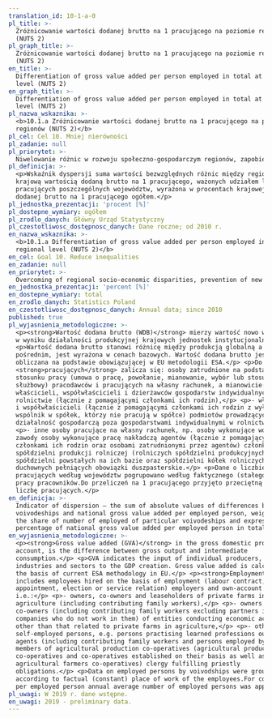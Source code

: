```yaml
---
translation_id: 10-1-a-0
pl_title: >-
  Zróżnicowanie wartości dodanej brutto na 1 pracującego na poziomie regionów
  (NUTS 2)
pl_graph_title: >-
  Zróżnicowanie wartości dodanej brutto na 1 pracującego na poziomie regionów
  (NUTS 2)
en_title: >-
  Differentiation of gross value added per person employed in total at regional
  level (NUTS 2)
en_graph_title: >-
  Differentiation of gross value added per person employed in total at regional
  level (NUTS 2)
pl_nazwa_wskaznika: >-
  <b>10.1.a Zróżnicowanie wartości dodanej brutto na 1 pracującego na poziomie
  regionów (NUTS 2)</b>
pl_cel: Cel 10. Mniej nierówności
pl_zadanie: null
pl_priorytet: >-
  Niwelowanie różnic w rozwoju społeczno-gospodarczym regionów, zapobieganie tworzeniu się nowych dysproporcji rozwojowych
pl_definicja: >-
  <p>Wskaźnik dyspersji suma wartości bezwzględnych różnic między regionalnymi a
  krajową wartością dodaną brutto na 1 pracującego, ważonych udziałem liczby
  pracujących poszczególnych województw, wyrażona w procentach krajowej wartości
  dodanej brutto na 1 pracującego ogółem.</p>
pl_jednostka_prezentacji: 'procent [%]'
pl_dostepne_wymiary: ogółem
pl_zrodlo_danych: Główny Urząd Statystyczny
pl_czestotliwosc_dostępnosc_danych: Dane roczne; od 2010 r.
en_nazwa_wskaznika: >-
  <b>10.1.a Differentiation of gross value added per person employed in total at
  regional level (NUTS 2)</b>
en_cel: Goal 10. Reduce inequalities
en_zadanie: null
en_priorytet: >-
  Overcoming of regional socio-economic disparities, prevention of new development disproportions
en_jednostka_prezentacji: 'percent [%]'
en_dostepne_wymiary: total
en_zrodlo_danych: Statistics Poland
en_czestotliwosc_dostępnosc_danych: Annual data; since 2010
published: true
pl_wyjasnienia_metodologiczne: >-
  <p><strong>Wartość dodana brutto (WDB)</strong> mierzy wartość nowo wytworzoną
  w wyniku działalności produkcyjnej krajowych jednostek instytucjonalnych.</p>
  <p>Wartość dodana brutto stanowi różnicę między produkcją globalną a zużyciem
  pośrednim, jest wyrażona w cenach bazowych. Wartość dodana brutto jest
  obliczana na podstawie obowiązującej w EU metodologii ESA.</p> <p>Do
  <strong>pracujących</strong> zalicza się: osoby zatrudnione na podstawie
  stosunku pracy (umowa o pracę, powołanie, mianowanie, wybór lub stosunek
  służbowy) pracodawców i pracujących na własny rachunek, a mianowicie:</p> <p>-
  właścicieli, współwłaścicieli i dzierżawców gospodarstw indywidualnych w
  rolnictwie (łącznie z pomagającymi członkami ich rodzin),</p> <p>- właścicieli
  i współwłaścicieli (łącznie z pomagającymi członkami ich rodzin z wyłączeniem
  wspólnik w spółek, którzy nie pracują w spółce) podmiotów prowadzących
  działalność gospodarczą poza gospodarstwami indywidualnymi w rolnictwie,</p>
  <p>- inne osoby pracujące na własny rachunek, np. osoby wykonujące wolne
  zawody osoby wykonujące pracę nakładczą agentów (łącznie z pomagającymi
  członkami ich rodzin oraz osobami zatrudnionymi przez agentów) członków
  spółdzielni produkcji rolniczej (rolniczych spółdzielni produkcyjnych i
  spółdzielni powstałych na ich bazie oraz spółdzielni kółek rolniczych)
  duchownych pełniących obowiązki duszpasterskie.</p> <p>Dane o liczbie
  pracujących według województw pogrupowano według faktycznego (stałego) miejsca
  pracy pracowników.Do przeliczeń na 1 pracującego przyjęto przeciętną w roku
  liczbę pracujących.</p>
en_definicja: >-
  Indicator of dispersion – the sum of absolute values of differences between
  voivodeships and national gross value added per employed person, weighted with
  the share of number of employed of particular voivodeships and expressed in
  percentage of national gross value added per employed person in total.
en_wyjasnienia_metodologiczne: >-
  <p><strong>Gross value added (GVA)</strong> in the gross domestic product
  account, is the difference between gross output and intermediate
  consumption.</p> <p>GVA indicates the input of individual producers,
  industries and sectors to the GDP creation. Gross value added is calculated on
  the basis of current ESA methodology in EU.</p> <p><strong>Employment</strong>
  includes employees hired on the basis of employment (labour contract, posting,
  appointment, election or service relation) employers and own-account workers,
  i.e.:</p> <p>- owners, co-owners and leaseholders of private farms in
  agriculture (including contributing family workers),</p> <p>- owners and
  co-owners (including contributing family workers excluding partners in
  companies who do not work in them) of entities conducting economic activity
  other than that related to private farms in agriculture,</p> <p>- other
  self-employed persons, e.g. persons practising learned professions outworkers
  agents (including contributing family workers and persons employed by agents)
  members of agricultural production co-operatives (agricultural producers
  co-operatives and co-operatives established on their basis as well as
  agricultural farmers co-operatives) clergy fulfilling priestly
  obligations.</p> <p>Data on employed persons by voivodships were grouped
  according to factual (constant) place of work of the employees.For computing
  per employed person annual average number of employed persons was applied.</p>
pl_uwagi: W 2019 r. dane wstępne.
en_uwagi: 2019 - preliminary data.
---
```

